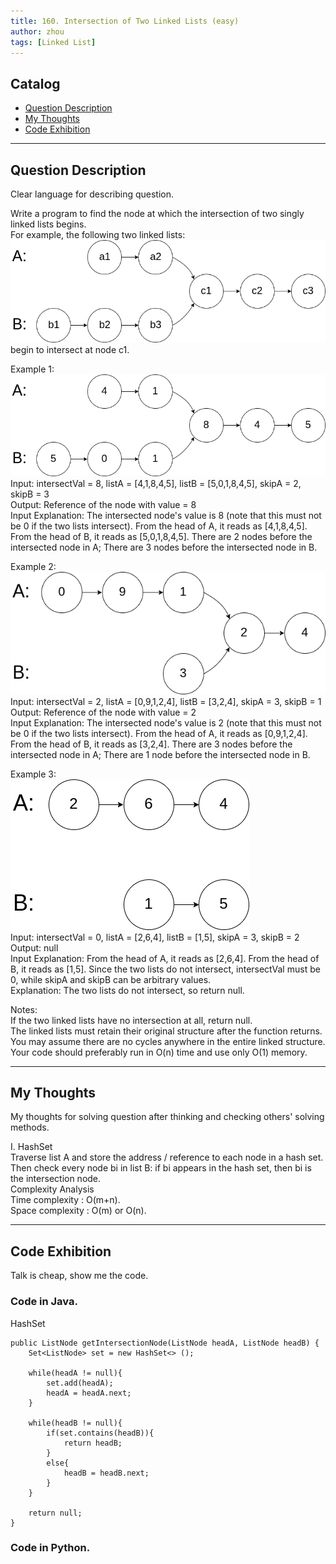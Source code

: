 ```yaml
---
title: 160. Intersection of Two Linked Lists (easy)                   
author: zhou      
tags: [Linked List]            
---
```


       

## Catalog  
+ [Question Description](#partI)
+ [My Thoughts](#partII)
+ [Code Exhibition](#partIII)

----------------------------------

## Question Description
Clear language for describing question.    

Write a program to find the node at which the intersection of two singly linked lists begins.     
For example, the following two linked lists:     
![Example Image1](img/img160-0.png )  
begin to intersect at node c1.     

Example 1:     
![Example Image1](img/img160-1.png )     
Input: intersectVal = 8, listA = [4,1,8,4,5], listB = [5,0,1,8,4,5], skipA = 2, skipB = 3    
Output: Reference of the node with value = 8     
Input Explanation: The intersected node's value is 8 (note that this must not be 0 if the two lists intersect). From the head of A, it reads as [4,1,8,4,5]. From the head of B, it reads as [5,0,1,8,4,5]. There are 2 nodes before the intersected node in A; There are 3 nodes before the intersected node in B.      

Example 2:     
![Example Image1](img/img160-2.png )        
Input: intersectVal = 2, listA = [0,9,1,2,4], listB = [3,2,4], skipA = 3, skipB = 1     
Output: Reference of the node with value = 2    
Input Explanation: The intersected node's value is 2 (note that this must not be 0 if the two lists intersect). From the head of A, it reads as [0,9,1,2,4]. From the head of B, it reads as [3,2,4]. There are 3 nodes before the intersected node in A; There are 1 node before the intersected node in B.      

Example 3:     
![Example Image1](img/img160-3.png )        
Input: intersectVal = 0, listA = [2,6,4], listB = [1,5], skipA = 3, skipB = 2    
Output: null     
Input Explanation: From the head of A, it reads as [2,6,4]. From the head of B, it reads as [1,5]. Since the two lists do not intersect, intersectVal must be 0, while skipA and skipB can be arbitrary values.     
Explanation: The two lists do not intersect, so return null.      

Notes:      
If the two linked lists have no intersection at all, return null.     
The linked lists must retain their original structure after the function returns.    
You may assume there are no cycles anywhere in the entire linked structure.    
Your code should preferably run in O(n) time and use only O(1) memory.      


----------------------------------

## My Thoughts
My thoughts for solving question after thinking and checking others' solving methods.        

I. HashSet    
Traverse list A and store the address / reference to each node in a hash set. Then check every node bi in list B: if bi appears in the hash set, then bi is the intersection node.      
Complexity Analysis     
Time complexity : O(m+n).    
Space complexity : O(m) or O(n).        






----------------------------------

## Code Exhibition
Talk is cheap, show me the code.    
### Code in Java.     
HashSet     

    public ListNode getIntersectionNode(ListNode headA, ListNode headB) {
        Set<ListNode> set = new HashSet<> ();
        
        while(headA != null){
            set.add(headA);
            headA = headA.next;
        }
        
        while(headB != null){
            if(set.contains(headB)){
                return headB;
            }
            else{
                headB = headB.next;
            }
        }
        
        return null;
    }


### Code in Python.   




